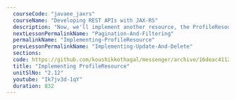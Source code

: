 ```yaml
---
  courseCode: "javaee_jaxrs"
  courseName: "Developing REST APIs with JAX-RS"
  description: "Now, we'll implement another resource, the ProfileResource class."
  nextLessonPermalinkName: "Pagination-And-Filtering"
  permalinkName: "Implementing-ProfileResource"
  prevLessonPermalinkName: "Implementing-Update-And-Delete"
  sections: 
  code: https://github.com/koushikkothagal/messenger/archive/16deac4112683089806da75eabc74ae6218b6882.zip
  title: "Implementing ProfileResource"
  unitSlNo: "2.12"
  youtube: "Ik7jv3d-1qY"
  duration: 832
---
```

